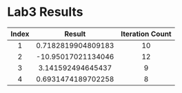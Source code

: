 # Lab3 Results

|Index|Result|Iteration Count|
| :----: | :----: | :----: |
|1|0.7182819904809183|10|
|2|-10.95017021134046|12|
|3|3.141592494645437|9|
|4|0.6931474189702258|8|

